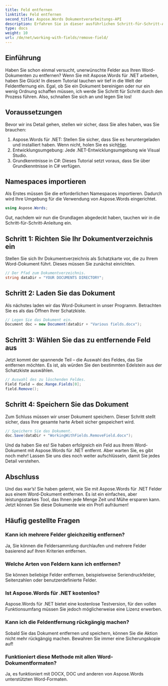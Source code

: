 ```yaml
---
title: Feld entfernen
linktitle: Feld entfernen
second_title: Aspose.Words Dokumentverarbeitungs-API
description: Erfahren Sie in dieser ausführlichen Schritt-für-Schritt-Anleitung, wie Sie mit Aspose.Words für .NET Felder aus Word-Dokumenten entfernen. Perfekt für Entwickler und Dokumentenmanagement.
type: docs
weight: 10
url: /de/net/working-with-fields/remove-field/
---
```

## Einführung

Haben Sie schon einmal versucht, unerwünschte Felder aus Ihren Word-Dokumenten zu entfernen? Wenn Sie mit Aspose.Words für .NET arbeiten, haben Sie Glück! In diesem Tutorial tauchen wir tief in die Welt der Feldentfernung ein. Egal, ob Sie ein Dokument bereinigen oder nur ein wenig Ordnung schaffen müssen, ich werde Sie Schritt für Schritt durch den Prozess führen. Also, schnallen Sie sich an und legen Sie los!

## Voraussetzungen

Bevor wir ins Detail gehen, stellen wir sicher, dass Sie alles haben, was Sie brauchen:

1.  Aspose.Words für .NET: Stellen Sie sicher, dass Sie es heruntergeladen und installiert haben. Wenn nicht, holen Sie es sich[Hier](https://releases.aspose.com/words/net/).
2. Entwicklungsumgebung: Jede .NET-Entwicklungsumgebung wie Visual Studio.
3. Grundkenntnisse in C#: Dieses Tutorial setzt voraus, dass Sie über Grundkenntnisse in C# verfügen.

## Namespaces importieren

Als Erstes müssen Sie die erforderlichen Namespaces importieren. Dadurch wird Ihre Umgebung für die Verwendung von Aspose.Words eingerichtet.

```csharp
using Aspose.Words;
```

Gut, nachdem wir nun die Grundlagen abgedeckt haben, tauchen wir in die Schritt-für-Schritt-Anleitung ein.

## Schritt 1: Richten Sie Ihr Dokumentverzeichnis ein

Stellen Sie sich Ihr Dokumentverzeichnis als Schatzkarte vor, die zu Ihrem Word-Dokument führt. Dieses müssen Sie zunächst einrichten.

```csharp
// Der Pfad zum Dokumentverzeichnis.
string dataDir = "YOUR DOCUMENTS DIRECTORY";
```

## Schritt 2: Laden Sie das Dokument

Als nächstes laden wir das Word-Dokument in unser Programm. Betrachten Sie es als das Öffnen Ihrer Schatzkiste.

```csharp
// Legen Sie das Dokument ein.
Document doc = new Document(dataDir + "Various fields.docx");
```

## Schritt 3: Wählen Sie das zu entfernende Feld aus

Jetzt kommt der spannende Teil – die Auswahl des Feldes, das Sie entfernen möchten. Es ist, als würden Sie den bestimmten Edelstein aus der Schatzkiste auswählen.

```csharp
// Auswahl des zu löschenden Feldes.
Field field = doc.Range.Fields[0];
field.Remove();
```

## Schritt 4: Speichern Sie das Dokument

Zum Schluss müssen wir unser Dokument speichern. Dieser Schritt stellt sicher, dass Ihre gesamte harte Arbeit sicher gespeichert wird.

```csharp
// Speichern Sie das Dokument.
doc.Save(dataDir + "WorkingWithFields.RemoveField.docx");
```

Und da haben Sie es! Sie haben erfolgreich ein Feld aus Ihrem Word-Dokument mit Aspose.Words für .NET entfernt. Aber warten Sie, es gibt noch mehr! Lassen Sie uns dies noch weiter aufschlüsseln, damit Sie jedes Detail verstehen.

## Abschluss

Und das war’s! Sie haben gelernt, wie Sie mit Aspose.Words für .NET Felder aus einem Word-Dokument entfernen. Es ist ein einfaches, aber leistungsstarkes Tool, das Ihnen jede Menge Zeit und Mühe ersparen kann. Jetzt können Sie diese Dokumente wie ein Profi aufräumen!

## Häufig gestellte Fragen

### Kann ich mehrere Felder gleichzeitig entfernen?
Ja, Sie können die Feldersammlung durchlaufen und mehrere Felder basierend auf Ihren Kriterien entfernen.

### Welche Arten von Feldern kann ich entfernen?
Sie können beliebige Felder entfernen, beispielsweise Seriendruckfelder, Seitenzahlen oder benutzerdefinierte Felder.

### Ist Aspose.Words für .NET kostenlos?
Aspose.Words für .NET bietet eine kostenlose Testversion, für den vollen Funktionsumfang müssen Sie jedoch möglicherweise eine Lizenz erwerben.

### Kann ich die Feldentfernung rückgängig machen?
Sobald Sie das Dokument entfernen und speichern, können Sie die Aktion nicht mehr rückgängig machen. Bewahren Sie immer eine Sicherungskopie auf!

### Funktioniert diese Methode mit allen Word-Dokumentformaten?
Ja, es funktioniert mit DOCX, DOC und anderen von Aspose.Words unterstützten Word-Formaten.